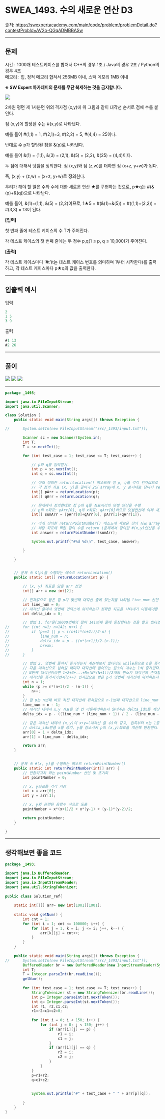 # SWEA_1493. 수의 새로운 연산 D3

출처: https://swexpertacademy.com/main/code/problem/problemDetail.do?contestProbId=AV2b-QGqADMBBASw


---

## 문제

시간 : 1000개 테스트케이스를 합쳐서 C++의 경우 1초 / Java의 경우 2초 / Python의 경우 4초  
메모리 : 힙, 정적 메모리 합쳐서 256MB 이내, 스택 메모리 1MB 이내


**※ SW Expert 아카데미의 문제를 무단 복제하는 것을 금지합니다.**


<img src="./img/problem.png">

2차원 평면 제 1사분면 위의 격자점 (x,y)에 위 그림과 같이 대각선 순서로 점에 수를 붙인다.

점 (x,y)에 할당된 수는 #(x,y)로 나타낸다.

예를 들어 #(1,1) = 1, #(2,1)=3, #(2,2) = 5, #(4,4) = 25이다.

반대로 수 p가 할당된 점을 &(p)로 나타낸다.

예를 들어 &(1) = (1,1), &(3) = (2,1), &(5) = (2,2), &(25) = (4,4)이다.

두 점에 대해서 덧셈을 정의한다. 점 (x,y)와 점 (z,w)를 더하면 점 (x+z, y+w)가 된다.

즉, (x,y) + (z,w) = (x+z, y+w)로 정의한다.

우리가 해야 할 일은 수와 수에 대한 새로운 연산 ★를 구현하는 것으로, p★q는 #(&(p)+&(q))으로 나타난다.

예를 들어, &(1)=(1,1), &(5) = (2,2)이므로, 1★5 = #(&(1)+&(5)) = #((1,1)+(2,2)) = #(3,3) = 13이 된다.


**[입력]**

첫 번째 줄에 테스트 케이스의 수 T가 주어진다.

각 테스트 케이스의 첫 번째 줄에는 두 정수 p,q(1 ≤ p, q ≤ 10,000)가 주어진다.


**[출력]**

각 테스트 케이스마다 ‘#t’(t는 테스트 케이스 번호를 의미하며 1부터 시작한다)를 출력하고, 각 테스트 케이스마다 p★q의 값을 출력한다.

---

## 입출력 예시

입력  
```java
2
1 5
3 9

```

출력  
```java
#1 13
#2 26
```
---
## 풀이

<img src="./img/SEWA_1493-1.jpg">
<img src="./img/SEWA_1493-2.jpg">
<img src="./img/SEWA_1493-3.jpg">

---

```java
package _1493;

import java.io.FileInputStream;
import java.util.Scanner;

class Solution {
	public static void main(String args[]) throws Exception {

//		System.setIn(new FileInputStream("src/_1493/input.txt"));

		Scanner sc = new Scanner(System.in);
		int T;
		T = sc.nextInt();

		for (int test_case = 1; test_case <= T; test_case++) {

			// p와 q를 입력받기.
			int p = sc.nextInt();
			int q = sc.nextInt();

			// 아래 정의한 returnLocation() 메소드에 점 p, q를 각각 인자값으로 주기
			// 각 점의 좌표 (x, y)를 길이가 2인 array에 x, y 순서대로 담아서 return (문제에서 정의한 &(p), &(q)를 수행)
			int[] pArr = returnLocation(p);
			int[] qArr = returnLocation(q);

			// 문제에서 정의한대로 점 p와 q를 좌표끼리의 덧셈 연산을 수행
			// p의 x좌표: pArr[0], q의 x좌표: qArr[0]이므로 덧셈연산에 의해 새로운 점의 x좌표는 pArr[0]+qArr[0]이다.(y좌표도 방법 동일)
			int[] sumArr = {pArr[0]+qArr[0], pArr[1]+qArr[1]};

			// 아래 정의한 returnPointNumber() 메소드에 새로운 점의 좌표 array를 인자값으로 주기
			// 해당 좌표에 찍힌 점의 수를 return (문제에서 정의한 #(x,y)연산을 수행)
			int answer = returnPointNumber(sumArr);

			System.out.printf("#%d %d\n", test_case, answer);

		}

	}

	
	// 문제 속 &(p)를 수행하는 메소드 returnLocation()
	public static int[] returnLocation(int p) {

		// (x, y) 좌표를 담을 arr 선언
		int[] arr = new int[2];

		// 인자값으로 받은 점 p가 몇번째 대각선 줄에 있는지를 나타낼 line_num 선언 및 초기화
		int line_num = 0;
		// 대각선 줄에서 몇번째 인덱스에 위치하는지 정확한 좌표를 나타내기 이동해야할 값을 저장하는 delta_idx 선언 및 초기화
		int delta_idx = 0;

		// 방법 1. for문(10000번째의 점이 141번째 줄에 등장한다는 것을 알고 있다면 n은 141까지 증가 가능)
//		for (int n=1; n<142; n++) {
//			if (p==1 || p < ((n+1)*(n+2))/2-n) {
//				line_num = n;
//				delta_idx = p - ((n*(n+1))/2-(n-1));
//				break;
//			}
//		}

		// 방법 2. 몇번째 줄까지 증가하는지 계산해보지 않더라도 while문으로 n을 증가하며 line_num을 찾을 수 있음
		// 다음 대각선으로 넘어갈 때마다 대각선에 들어오는 원소의 개수는 1씩 증가한다.
		// N번째 대각선이라면 1+2+3+...+N=(N*(N+1))/2개의 원소가 대각선에 존재할 것임.
		// 대각선을 증가시키면서(n++) 인자값으로 받은 p가 몇번째 대각선에 위치하는지 찾는다.
		int n = 1;
		while (p >= n*(n+1)/2 - (n-1)) {
			n++;
		}
		// 점 p는 n번째 바로 직전 대각선에 위치함으로 n-1번째 대각선으로 line_num 갱신
		line_num = n - 1;
		// 대각선 내에서 x,y 좌표를 몇 칸 이동해야하는지 알려주는 delta_idx를 계산
		delta_idx = p - ((line_num * (line_num + 1)) / 2 - (line_num - 1));

		// 같은 대각선 내에서 (x,y)의 x+y=(대각선 줄 수)와 같고, 왼쪽부터 x는 1증가, y는 1감소하는 형태임
		// delta_idx만큼 x를 증가, y를 감소시켜 p의 (x,y)좌표를 계산해 반환한다.
		arr[0] = 1 + delta_idx;
		arr[1] = line_num - delta_idx;

		return arr;
	}

	
	// 문제 속 #(x, y)를 수행하는 메소드 returnPointNumber()
	public static int returnPointNumber(int[] arr) {
		// 반환하고자 하는 pointNumber 선언 및 초기화
		int pointNumber = 0;

		// x, y좌표를 각각 저장
		int x = arr[0];
		int y = arr[1];

		// x, y와 관련된 음함수 식으로 도출
		pointNumber = x*(x+1)/2 + x*(y-1) + (y-1)*(y-2)/2;

		return pointNumber;
	}

}
```
---

## 생각해보면 좋을 코드

```java
package _1493;

import java.io.BufferedReader;
import java.io.FileInputStream;
import java.io.InputStreamReader;
import java.util.StringTokenizer;
 
public class Solution_ref{
    
    static int[][] arr= new int[1001][1001];
     
    static void getNum() {
        int cnt = 1;
        for (int i = 1; cnt <= 100000; i++) {
            for (int j = 1, k = i; j <= i; j++, k--) {
                arr[k][j] = cnt++;
            }
        }
    }
     
    public static void main(String args[]) throws Exception {
//    	System.setIn(new FileInputStream("src/_1493/input.txt"));
        BufferedReader br = new BufferedReader(new InputStreamReader(System.in));
        int T;
        T = Integer.parseInt(br.readLine());
        getNum();
 
        for (int test_case = 1; test_case <= T; test_case++) {
            StringTokenizer st = new StringTokenizer(br.readLine());
            int p= Integer.parseInt(st.nextToken());
            int q= Integer.parseInt(st.nextToken());
            int r1, r2,c1,c2;
            r1=r2=c1=c2=0;
             
            for (int i = 0; i < 150; i++) {
                for (int j = 0; j < 150; j++) {
                    if (arr[i][j] == p) {
                        r1 = i;
                        c1 = j;
                    }
                    if (arr[i][j] == q) {
                        r2 = i;
                        c2 = j;
                    }
                }
            }
            p=r1+r2;
            q=c1+c2;
     
 
            System.out.println("#" + test_case + " " + arr[p][q]);
 
        }
    }
}
```


